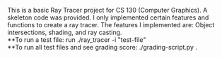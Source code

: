 This is a basic Ray Tracer project for CS 130 (Computer Graphics). A skeleton code was provided. I only implemented certain features and functions to create a ray tracer.
The features I implemented are: Object intersections, shading, and ray casting.  <br />
 **To run a test file: run ./ray_tracer -i "test-file" <br />
 **To run all test files and see grading score: ./grading-script.py .
